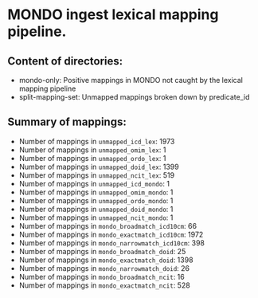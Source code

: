 # MONDO ingest lexical mapping pipeline.
## Content of directories:
* mondo-only: Positive mappings in MONDO not caught by the lexical mapping pipeline
* split-mapping-set: Unmapped mappings broken down by predicate_id
## Summary of mappings:
 * Number of mappings in `unmapped_icd_lex`: 1973
 * Number of mappings in `unmapped_omim_lex`: 1
 * Number of mappings in `unmapped_ordo_lex`: 1
 * Number of mappings in `unmapped_doid_lex`: 1399
 * Number of mappings in `unmapped_ncit_lex`: 519
 * Number of mappings in `unmapped_icd_mondo`: 1
 * Number of mappings in `unmapped_omim_mondo`: 1
 * Number of mappings in `unmapped_ordo_mondo`: 1
 * Number of mappings in `unmapped_doid_mondo`: 1
 * Number of mappings in `unmapped_ncit_mondo`: 1
 * Number of mappings in `mondo_broadmatch_icd10cm`: 66
 * Number of mappings in `mondo_exactmatch_icd10cm`: 1972
 * Number of mappings in `mondo_narrowmatch_icd10cm`: 398
 * Number of mappings in `mondo_broadmatch_doid`: 25
 * Number of mappings in `mondo_exactmatch_doid`: 1398
 * Number of mappings in `mondo_narrowmatch_doid`: 26
 * Number of mappings in `mondo_broadmatch_ncit`: 16
 * Number of mappings in `mondo_exactmatch_ncit`: 528
